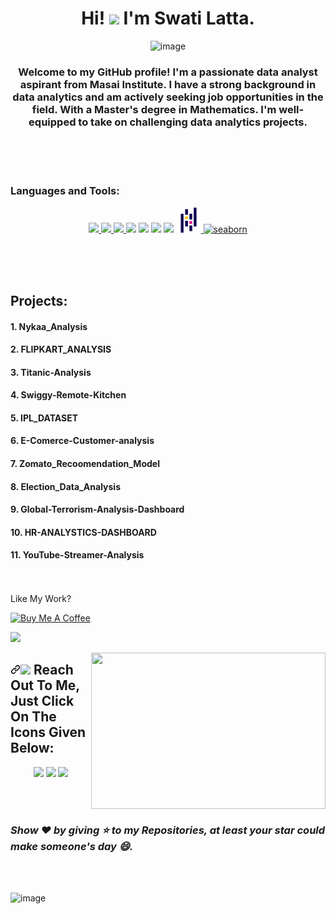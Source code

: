 <h1 align = "center">
  Hi!
  <img src="https://media.giphy.com/media/hvRJCLFzcasrR4ia7z/giphy.gif" width="30px"/> I'm Swati Latta.
</h1>
<div id="header" align="center">
  
 ![image](https://github.com/Swati-Latta/Swati-Latta/assets/134490572/5e865157-5917-422b-8fbf-f712b31ab83f)
 
  </div>




<h3  align = "center">
 <b>Welcome to my GitHub profile! I'm a passionate data analyst aspirant from Masai Institute. I have a strong background in data analytics and am actively seeking job opportunities in the field. With a Master's degree in Mathematics. I'm well-equipped to take on challenging data analytics projects.</b>
</h3>

<br>
<br>
 
 




<br>







 <h3 align="left">Languages and Tools:</h3>
 <p align="center" dir="auto">  
    <a href="https://www.python.org" rel="nofollow"> <img src="https://camo.githubusercontent.com/24303cd2424a9a9c092cb6f3108ae66c45d827c3bb8cac57c93c1831c058e43f/68747470733a2f2f696d672e69636f6e73382e636f6d2f636f6c6f722f34382f3030303030302f707974686f6e2e706e67" data-canonical-src="https://img.icons8.com/color/48/000000/python.png" style="max-width: 100%;"> </a>
    <a href="https://www.mysql.com/" rel="nofollow"> <img src="https://camo.githubusercontent.com/149029be5d632d26129278083a0e1f965fe112b27bb184c0d851a943816a7ee5/68747470733a2f2f696d672e69636f6e73382e636f6d2f666c75656e742f35302f3030303030302f6d7973716c2d6c6f676f2e706e67" data-canonical-src="https://img.icons8.com/fluent/50/000000/mysql-logo.png" style="max-width: 100%;"> </a>
    <a href="https://www.microsoft.com/en-in/microsoft-365/excel" rel="nofollow"><img src="https://camo.githubusercontent.com/6210c820aedc56cac0ff68310216858a28e267c72fbdc89700167caafe3606f6/68747470733a2f2f696d672e69636f6e73382e636f6d2f666c75656e63792f34382f3030303030302f6d6963726f736f66742d657863656c2d323031392e706e67" data-canonical-src="https://img.icons8.com/fluency/48/000000/microsoft-excel-2019.png" style="max-width: 100%;"> </a>
    <a href="https://www.microsoft.com/en-us/microsoft-365/powerpoint" rel="nofollow"> <img src="https://camo.githubusercontent.com/c24d399e4e3f39d7d5a118314f185e5974d3eaeb05181054a0ea8bb34f3cc3f5/68747470733a2f2f696d672e69636f6e73382e636f6d2f636f6c6f722f34382f3030303030302f6d6963726f736f66742d706f776572706f696e742d323031392d2d76312e706e67" data-canonical-src="https://img.icons8.com/color/48/000000/microsoft-powerpoint-2019--v1.png" style="max-width: 100%;"></a>
 <a href="https://www.microsoft.com/en-us/microsoft-365/word" rel="nofollow"> <img src="https://camo.githubusercontent.com/5ad75ab3aeea99e1bfbd691040717d3581cd1422447143c72642b273b2a79f31/68747470733a2f2f696d672e69636f6e73382e636f6d2f696f732d66696c6c65642f35302f3030303030302f6d732d776f72642e706e67" data-canonical-src="https://img.icons8.com/ios-filled/50/000000/ms-word.png" style="max-width: 100%;"></a>
    <a href="https://www.google.com/sheets/about/" rel="nofollow"> <img src="https://camo.githubusercontent.com/0b21570f0719ab8496c49a4c9e800c518ad75a9d73c51760ec11e3e7aea1aa8d/68747470733a2f2f696d672e69636f6e73382e636f6d2f636f6c6f722f34382f3030303030302f676f6f676c652d7368656574732e706e67" data-canonical-src="https://img.icons8.com/color/48/000000/google-sheets.png" style="max-width: 100%;"></a>
    <a href="https://www.microsoft.com/en-in/sql-server/sql-server-downloads" rel="nofollow"> <img src="https://camo.githubusercontent.com/0795475ab521318b4426f7f9830c96d246fd15acd98350cf750dfa0bf3b41848/68747470733a2f2f696d672e69636f6e73382e636f6d2f636f6c6f722f34382f3030303030302f6d6963726f736f66742d73716c2d7365727665722e706e67" data-canonical-src="https://img.icons8.com/color/48/000000/microsoft-sql-server.png" style="max-width: 100%;"></a>
    <a href="https://pandas.pydata.org/" rel="nofollow"> <img src="https://raw.githubusercontent.com/devicons/devicon/2ae2a900d2f041da66e950e4d48052658d850630/icons/pandas/pandas-original.svg" alt="pandas" width="40" height="40" style="max-width: 100%;"> </a> 
    <a href="https://seaborn.pydata.org/" rel="nofollow"> <img src="https://camo.githubusercontent.com/53ae1cb6abbfacfb463f0a0d2fbdb58acad261200cb61f3d32abd7ac0edacded/68747470733a2f2f736561626f726e2e7079646174612e6f72672f5f696d616765732f6c6f676f2d6d61726b2d6c6967687462672e737667" alt="seaborn" width="40" height="40" data-canonical-src="https://seaborn.pydata.org/_images/logo-mark-lightbg.svg" style="max-width: 100%;"> </a>
</p>
 
<br>
<br>


<br>

## Projects:


#### 1. Nykaa_Analysis
#### 2. FLIPKART_ANALYSIS
#### 3. Titanic-Analysis
#### 4. Swiggy-Remote-Kitchen
#### 5. IPL_DATASET
#### 6. E-Comerce-Customer-analysis
#### 7. Zomato_Recoomendation_Model
#### 8. Election_Data_Analysis
#### 9. Global-Terrorism-Analysis-Dashboard
#### 10. HR-ANALYSTICS-DASHBOARD
#### 11. YouTube-Streamer-Analysis


<br>
<br>
Like My Work?

<a href="https://www.buymeacoffee.com/iampavangandhi" target="_blank"><img src="https://cdn.buymeacoffee.com/buttons/v2/default-yellow.png" alt="Buy Me A Coffee" height="60px" width="217px" ></a>

[![](https://gitwar.herokuapp.com/badge?username=iampavangandhi&label=Gitwar%20Profile%20Score&style=for-the-badge&color=0088cc)](https://gitwar.herokuapp.com/)

<img align="right" height="250" width="375" alt="" src="https://raw.githubusercontent.com/iampavangandhi/iampavangandhi/master/gifs/coder.gif" />



<h2 dir="auto"><a id="user-content--reach-out-to-me-" class="anchor" href="#-reach-out-to-me-" aria-hidden="true"><svg class="octicon octicon-link" viewBox="0 0 16 16" version="1.1" width="16" height="16" aria-hidden="true"><path fill-rule="evenodd" d="M7.775 3.275a.75.75 0 001.06 1.06l1.25-1.25a2 2 0 112.83 2.83l-2.5 2.5a2 2 0 01-2.83 0 .75.75 0 00-1.06 1.06 3.5 3.5 0 004.95 0l2.5-2.5a3.5 3.5 0 00-4.95-4.95l-1.25 1.25zm-4.69 9.64a2 2 0 010-2.83l2.5-2.5a2 2 0 012.83 0 .75.75 0 001.06-1.06 3.5 3.5 0 00-4.95 0l-2.5 2.5a3.5 3.5 0 004.95 4.95l1.25-1.25a.75.75 0 00-1.06-1.06l-1.25 1.25a2 2 0 01-2.83 0z"></path></svg></a><a target="_blank" rel="noopener noreferrer" href="https://camo.githubusercontent.com/ec0df7b334d15078e980be8f26f35f1bd6f004eaa4a121db42fed361360c1817/68747470733a2f2f6d656469612e67697068792e636f6d2f6d656469612f4c6e516a7057614f4e386e68723231764e572f67697068792e676966"><img src="https://camo.githubusercontent.com/ec0df7b334d15078e980be8f26f35f1bd6f004eaa4a121db42fed361360c1817/68747470733a2f2f6d656469612e67697068792e636f6d2f6d656469612f4c6e516a7057614f4e386e68723231764e572f67697068792e676966" width="40" style="max-width: 100%;"></a> Reach Out To Me, Just Click On The Icons Given Below:  </h2>

<p align="center" dir="auto">
<a href="https://mail.google.com/mail/u/0/#inbox"><img src="https://camo.githubusercontent.com/e260052d80402ee1c3c47c1663259d0d952556860eec8eee4118a46b506f43a3/68747470733a2f2f696d672e69636f6e73382e636f6d2f636f6c6f722f34382f3030303030302f676d61696c2d6e65772e706e67" data-canonical-src="https://img.icons8.com/color/48/000000/gmail-new.png" style="max-width: 100%;"></a>
<a href="https://www.linkedin.com/in/swati-latta-ab7916277/" rel="nofollow"><img src="https://camo.githubusercontent.com/162001cc0747178f47ced6e40de0cd16e375beb9b5fbca4ea3d520ecca78cd85/68747470733a2f2f696d672e69636f6e73382e636f6d2f666c75656e742f34382f3030303030302f6c696e6b6564696e2e706e67" data-canonical-src="https://img.icons8.com/fluent/48/000000/linkedin.png" style="max-width: 100%;"></a>
<a href="https://github.com/Swati-Latta"><img src="https://camo.githubusercontent.com/c9de7ec1e54618f8d303a08f58ed31e66323aa28abbb1619c5783bc2735c785e/68747470733a2f2f696d672e69636f6e73382e636f6d2f77696e646f77732f34382f3030303030302f6769746875622e706e67" data-canonical-src="https://img.icons8.com/windows/48/000000/github.png" style="max-width: 100%;"></a>
</p>
<br>
<br>

### *Show ❤ by giving ⭐ to my Repositories, at least your star could make someone's day 😄.*
<br>
<br>



![image](https://github.com/Swati-Latta/Swati-Latta/assets/134490572/23370c38-b933-49e9-8117-1d98c0b583a2)
